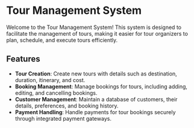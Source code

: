 # Tour Management System

Welcome to the Tour Management System! This system is designed to facilitate the management of tours, making it easier for tour organizers to plan, schedule, and execute tours efficiently.

## Features

- **Tour Creation**: Create new tours with details such as destination, duration, itinerary, and cost.
- **Booking Management**: Manage bookings for tours, including adding, editing, and cancelling bookings.
- **Customer Management**: Maintain a database of customers, their details, preferences, and booking history.
- **Payment Handling**: Handle payments for tour bookings securely through integrated payment gateways.

